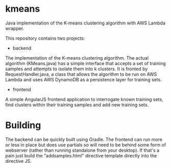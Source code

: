 # kmeans
Java implementation of the K-means clustering algorithm with AWS Lambda wrapper.

This repository contains two projects:

- backend

The implementation of the K-means clustering algorithm. The actual algorithm (KMeans.java) has a simple interface that accepts a set of training samples and attempts to isolate them into k clusters. It is fronted by RequestHandler.java, a class that allows the algorithm to be run on AWS Lambda and uses AWS DynamoDB as a persistence layer for training sets.

- frontend

A simple AngularJS frontend application to interrogate known training sets, find clusters within their training samples and add new training sets.

# Building

The backend can be quickly built using Gradle. The frontend can run more or less in place but does use partials so will need to be behind some form of webserver (rather than running standalone from your desktop). If that's a pain just build the "addsamples.html" directive template directly into the directive JS.
